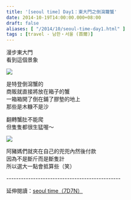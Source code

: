 ```yaml
---
title: '[seoul time] Day1：東大門之倒瀉籮蟹'
date: 2014-10-19T14:00:00.000+08:00
draft: false
aliases: [ "/2014/10/seoul-time-day1.html" ]
tags : [travel - 남한・서울 (首爾)]
---
```


漫步東大門  
看到這個景象  

![](/images/seoul1a.jpg)

是特登倒瀉蟹的  
商販就直接將放在箱子的蟹  
一箱箱開了倒在鋪了膠墊的地上  
那些是木糠不是沙  
  
翻轉蟹肚不能爬  
但隻隻都很生猛喔～  

![](/images/seoul1a1.jpg)

阿豬媽們就夾在自己的兜兜內然後付款  
因為不是斷斤而是斷隻計  
所以選大一點會抵算些（笑）  
  
\-----------------------------------------------  
  
延伸閱讀：[seoul time（7D7N）](https://hidie.net/seoul7d7n/)
